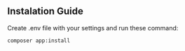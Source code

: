 ## Instalation Guide

Create .env file with your settings and run these command:

```
composer app:install
```